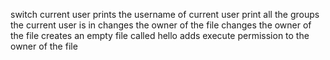 switch current user
prints the username of current user
print all the groups the current user is in
changes the owner of the file
changes the owner of the file
creates an empty file called hello
adds execute permission to the owner of the file
